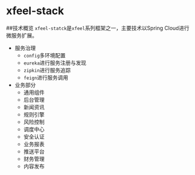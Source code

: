# xfeel-stack
##技术概览
`xfeel-statck`是`xfeel`系列框架之一，主要技术以Spring Cloud进行微服务扩展。
* 服务治理
  - `config`多环境配置
  - `eureka`进行服务注册与发现
  - `zipkin`进行服务追踪
  - `feign`进行服务调用
* 业务部分
  - 通用组件
  - 后台管理
  - 新闻资讯
  - 规则引擎
  - 风险控制
  - 调度中心
  - 安全认证
  - 业务报表
  - 推送平台
  - 财务管理
  - 内容发布